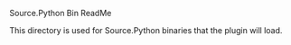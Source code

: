 Source.Python Bin ReadMe

This directory is used for Source.Python binaries that the plugin will load.
